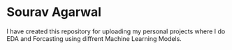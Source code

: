 # Sourav Agarwal
I have created this repository for uploading my personal projects where I do EDA and Forcasting using diffrent Machine Learning Models.
